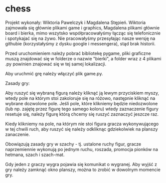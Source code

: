 # chess

Projekt wykonały: Wiktoria Pawelczyk i Magdalena Stępień. Wiktoria zajmowała się głównie plikami game i graphics, Magdalena plikami głównie board i bierka, mimo wszytsko współpracowałyśmy łącząc się telefonicznie i spotykajać się na żywo. Nie pracowałyśmy przesyłając nasze wersję na githubie (korzystałyśmy z dysku google i messengera), stąd brak historii.

Przed uruchomieniem należy pobrać bibliotekę pygame, pliki graficzne muszą znajdować się w folderze o nazwie "bierki", a folder wraz z 4 plikami .py powinien znajować się w tej samej lokalizacji. 

Aby uruchmić grę należy włączyć plik game.py. 

Zasady gry: 

Aby ruszyć się wybraną figurą należy kliknąć ją lewym przyciskiem myszy, wtedy pole na którym stoi zakoloruje się na różowo, następnie kliknąć na wybrane dozwolone pole. Jeśli pole, które klikniemy będzie niedozwolone (lub np. zajętę przez figurę tego samego koloru) wtedy zaznaczenie figury resetuje się, należy figurę którą chcemy się ruszyć zaznaczyć jeszcze raz.

Kiedy klikniemy na pole, na którym nie stoi figura gracza wykonywującego w tej chwili ruch, aby ruszyć się należy odkliknąc gdziekolwiek na planszy zanaczenie.

Obowiązują zasady gry w szachy - tj. ustalone ruchy figur, gracze naprzemiennie wykonują po jednym ruchu, roszada, promocja pionków na hetmana, szach i szach-mat.

Gdy jeden z graczy wygra pojawia się komunikat o wygranej. Aby wyjść z gry należy zamknąć okno planszy, można to zrobić w dowolnym momencie gry.
